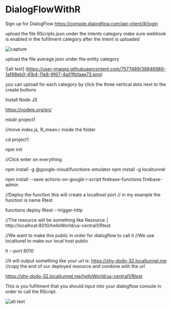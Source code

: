 # DialogFlowWithR

Sign up for DialogFlow
https://console.dialogflow.com/api-client/#/login

upload the file RScripts.json under the intents category make sure webhook is enabled in
the fufillment category after the intent is uploaded


![capture](https://user-images.githubusercontent.com/7577489/38846990-1b11dbae-41b4-11e8-8e72-5669b7466c77.png)


upload the file average.json under the entity category 


![alt text] (https://user-images.githubusercontent.com/7577489/38846989-1af88eb0-41b4-11e8-9f67-4a01fbfaae73.png)

you can upload for each category by click the three vertical dots next to the create buttons

Install Node JS

https://nodejs.org/en/


mkdir project1

//move index.js, R_mean.r inside the folder

cd project1

npm init

//Click enter on everything

npm install -g @google-cloud/functions-emulator
npm install -g localtunnel


npm install --save actions-on-google r-script firebase-functions firebase-admin


//Deploy the function this will create a localhost port
// in my example the function is name Rtest

functions deploy Rtest --trigger-http

//The resource will be something like  Resource   │ http://localhost:8010/helloWorld/us-central1/Rtest 

//We want to make this public in order for dialogflow to call it 
//We use localtunel to make our local host public

lt --port 8010

//it will output something like your url is: https://shy-dodo-32.localtunnel.me
//copy the end of our deployed resource and combine with the url


https://shy-dodo-32.localtunnel.me/helloWorld/us-central1/Rtest

This is you fufillment that you should input into your dialogflow console in order to call the RScript.


![alt text](https://user-images.githubusercontent.com/7577489/38846988-1add46c8-41b4-11e8-808b-6927180c3c68.png)
